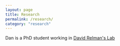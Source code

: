 ```yaml
---
layout: page
title: Research
permalink: /research/
category: "research"
---
```


Dan is a PhD student working in [David Relman's Lab](http://med.stanford.edu/relmanlab.html)